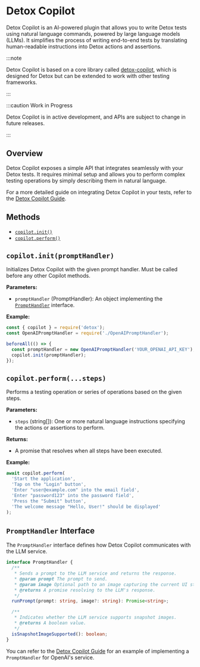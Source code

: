 # Detox Copilot

Detox Copilot is an AI-powered plugin that allows you to write Detox tests using natural language commands, powered by large language models (LLMs). It simplifies the process of writing end-to-end tests by translating human-readable instructions into Detox actions and assertions.

:::note

Detox Copilot is based on a core library called [detox-copilot](https://github.com/wix-incubator/detox-copilot), which is designed for Detox but can be extended to work with other testing frameworks.

:::

:::caution Work in Progress

Detox Copilot is in active development, and APIs are subject to change in future releases.

:::

## Overview

Detox Copilot exposes a simple API that integrates seamlessly with your Detox tests. It requires minimal setup and allows you to perform complex testing operations by simply describing them in natural language.

For a more detailed guide on integrating Detox Copilot in your tests, refer to the [Detox Copilot Guide].

## Methods

- [`copilot.init()`](#copilotinitprompthandler)
- [`copilot.perform()`](#copilotperformsteps)

## `copilot.init(promptHandler)`

Initializes Detox Copilot with the given prompt handler. Must be called before any other Copilot methods.

**Parameters:**

- `promptHandler` (PromptHandler): An object implementing the [`PromptHandler`](#prompthandler-interface) interface.

**Example:**

```javascript
const { copilot } = require('detox');
const OpenAIPromptHandler = require('./OpenAIPromptHandler');

beforeAll(() => {
  const promptHandler = new OpenAIPromptHandler('YOUR_OPENAI_API_KEY');
  copilot.init(promptHandler);
});
```

## `copilot.perform(...steps)`

Performs a testing operation or series of operations based on the given steps.

**Parameters:**

- `steps` (string[]): One or more natural language instructions specifying the actions or assertions to perform.

**Returns:**

- A promise that resolves when all steps have been executed.

**Example:**

```javascript
await copilot.perform(
  'Start the application',
  'Tap on the "Login" button',
  'Enter "user@example.com" into the email field',
  'Enter "password123" into the password field',
  'Press the "Submit" button',
  'The welcome message "Hello, User!" should be displayed'
);
```

## `PromptHandler` Interface

The `PromptHandler` interface defines how Detox Copilot communicates with the LLM service.

```typescript
interface PromptHandler {
  /**
   * Sends a prompt to the LLM service and returns the response.
   * @param prompt The prompt to send.
   * @param image Optional path to an image capturing the current UI state.
   * @returns A promise resolving to the LLM's response.
   */
  runPrompt(prompt: string, image?: string): Promise<string>;

  /**
   * Indicates whether the LLM service supports snapshot images.
   * @returns A boolean value.
   */
  isSnapshotImageSupported(): boolean;
}
```

You can refer to the [Detox Copilot Guide] for an example of implementing a `PromptHandler` for OpenAI's service.

[Detox Copilot Guide]: ../copilot/testing-with-copilot.md
